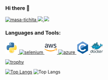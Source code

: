 ### Hi there 👋
<p align="left">
  <a href="https://github.com/masa-tichita/masa-tichita/">
    <img src="https://komarev.com/ghpvc/?username=masa-tichita" alt="masa-tichita" />
  </a>
  <a href="http://twitter.com/@MasaharuMori1">
    <img height="20" src="https://img.shields.io/twitter/follow/masa-tichita?label=Twitter&logo=twitter&style=flat" />
  </a>
  <a href="https://github.com/masa-tichita">
    <img height="20" src="https://img.shields.io/github/followers/masa-tichita?label=follow&logo=github&style=flat" />
  </a>
</p>
<p align="left">
</p>

<h3 align="left">Languages and Tools:</h3>
<p align="left"> </a> <a href="https://www.python.org" target="_blank" rel="noreferrer"> <img src="https://raw.githubusercontent.com/devicons/devicon/master/icons/python/python-original.svg" alt="python" width="40" height="40"/> </a> <a href="https://www.selenium.dev" target="_blank" rel="noreferrer"> <img src="https://raw.githubusercontent.com/detain/svg-logos/780f25886640cef088af994181646db2f6b1a3f8/svg/selenium-logo.svg" alt="selenium" width="40" height="40"/> </a> <a href="https://www.cprogramming.com/" target="_blank" rel="noreferrer"><img     src="https://raw.githubusercontent.com/devicons/devicon/master/icons/amazonwebservices/amazonwebservices-original-wordmark.svg" alt="aws" width="40" height="40"/> </a> <a href="https://azure.microsoft.com/en-in/" target="_blank" rel="noreferrer"> <img src="https://www.vectorlogo.zone/logos/microsoft_azure/microsoft_azure-icon.svg" alt="azure" width="40" height="40"/> </a> <a href="https://www.cprogramming.com/" target="_blank" rel="noreferrer"> <img src="https://raw.githubusercontent.com/devicons/devicon/master/icons/c/c-original.svg" alt="c" width="40" height="40"/> </a> <a href="https://www.postgresql.org" target="_blank" rel="noreferrer"><img src="https://raw.githubusercontent.com/devicons/devicon/master/icons/docker/docker-original-wordmark.svg" alt="docker" width="40" height="40"/> </a> <a href="https://git-scm.com/" target="_blank" rel="noreferrer"></p>



<!--
**masa-tichita/masa-tichita** is a ✨ _special_ ✨ repository because its `README.md` (this file) appears on your GitHub profile.
Here are some ideas to get you started:

- 🔭 I’m currently working on ...
- 🌱 I’m currently learning ...
- 👯 I’m looking to collaborate on ...
- 🤔 I’m looking for help with ...
- 💬 Ask me about ...
- 📫 How to reach me: ...
- 😄 Pronouns: ...
- ⚡ Fun fact: ...
-->


[![trophy](https://github-profile-trophy.vercel.app/?username=masa-tichita)](https://github.com/masa-tichita/github-profile-trophy)

[![Top Langs](https://github-readme-stats.vercel.app/api/top-langs/?username=masa-tichita)](https://github.com/masa-tichita/github-readme-stats)
![Top Langs](https://github-readme-stats.vercel.app/api/top-langs/?username=anuraghazra&layout=compact)






